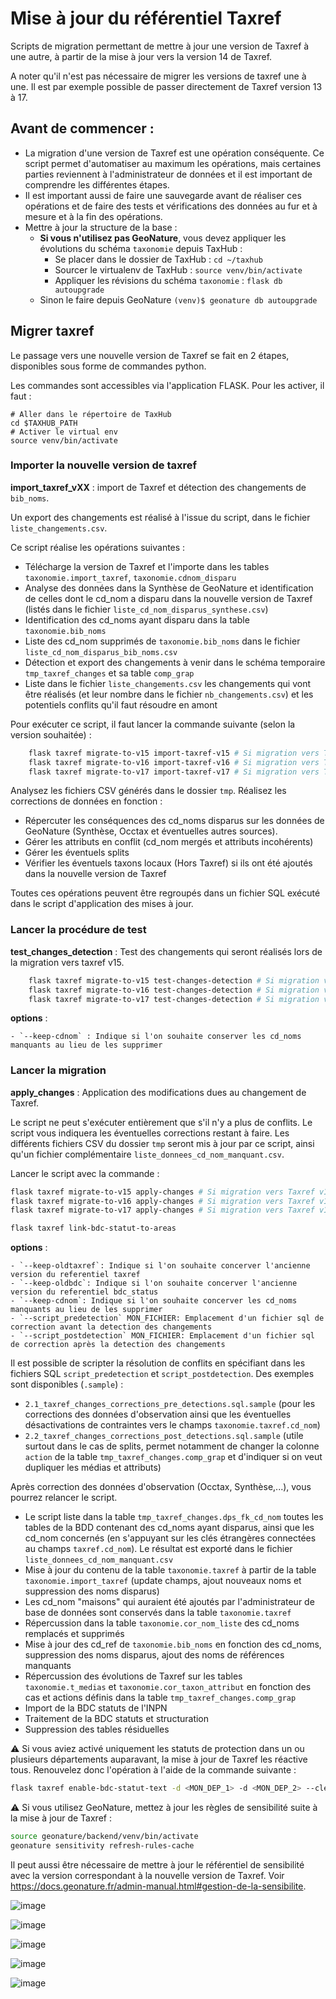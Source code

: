 # Mise à jour du référentiel Taxref

Scripts de migration permettant de mettre à jour une version de Taxref à
une autre, à partir de la mise à jour vers la version 14 de Taxref.

A noter qu'il n'est pas nécessaire de migrer les versions de taxref
une à une. Il est par exemple possible de passer directement de Taxref
version 13 à 17.

## Avant de commencer :

-   La migration d'une version de Taxref est une opération conséquente.
    Ce script permet d'automatiser au maximum les opérations, mais
    certaines parties reviennent à l'administrateur de données et il
    est important de comprendre les différentes étapes.
-   Il est important aussi de faire une sauvegarde avant de réaliser ces
    opérations et de faire des tests et vérifications des données au fur
    et à mesure et à la fin des opérations.
-   Mettre à jour la structure de la base :
    -   **Si vous n'utilisez pas GeoNature**, vous devez appliquer les
        évolutions du schéma `taxonomie` depuis TaxHub :
        -   Se placer dans le dossier de TaxHub : `cd ~/taxhub`
        -   Sourcer le virtualenv de TaxHub : `source venv/bin/activate`
        -   Appliquer les révisions du schéma `taxonomie` :
            `flask db autoupgrade`
    -   Sinon le faire depuis GeoNature
        `(venv)$ geonature db autoupgrade`

## Migrer taxref
Le passage vers une nouvelle version de Taxref se fait en 2 étapes,
disponibles sous forme de commandes python.

Les commandes sont accessibles via l'application FLASK. Pour les
activer, il faut :

    # Aller dans le répertoire de TaxHub
    cd $TAXHUB_PATH
    # Activer le virtual env
    source venv/bin/activate

### Importer la nouvelle version de taxref

**import_taxref_vXX** : import de Taxref et détection des changements de
`bib_noms`.

Un export des changements est réalisé à l'issue du script, dans le
fichier `liste_changements.csv`.

Ce script réalise les opérations suivantes :

-   Télécharge la version de Taxref et l'importe dans les tables
    `taxonomie.import_taxref`, `taxonomie.cdnom_disparu`
-   Analyse des données dans la Synthèse de GeoNature et identification
    de celles dont le cd_nom a disparu dans la nouvelle version de
    Taxref (listés dans le fichier `liste_cd_nom_disparus_synthese.csv`)
-   Identification des cd_noms ayant disparu dans la table
    `taxonomie.bib_noms`
-   Liste des cd_nom supprimés de `taxonomie.bib_noms` dans le fichier
    `liste_cd_nom_disparus_bib_noms.csv`
-   Détection et export des changements à venir dans le schéma
    temporaire `tmp_taxref_changes` et sa table `comp_grap`
-   Liste dans le fichier `liste_changements.csv` les changements qui
    vont être réalisés (et leur nombre dans le fichier
    `nb_changements.csv`) et les potentiels conflits qu'il faut
    résoudre en amont

Pour exécuter ce script, il faut lancer la commande suivante (selon la
version souhaitée) :

```sh
    flask taxref migrate-to-v15 import-taxref-v15 # Si migration vers Taxref v15
    flask taxref migrate-to-v16 import-taxref-v16 # Si migration vers Taxref v16
    flask taxref migrate-to-v17 import-taxref-v17 # Si migration vers Taxref v17
```

Analysez les fichiers CSV générés dans le dossier `tmp`. Réalisez les
corrections de données en fonction :

-   Répercuter les conséquences des cd_noms disparus sur les données de
    GeoNature (Synthèse, Occtax et éventuelles autres sources).
-   Gérer les attributs en conflit (cd_nom mergés et attributs
    incohérents)
-   Gérer les éventuels splits
-   Vérifier les éventuels taxons locaux (Hors Taxref) si ils ont été
    ajoutés dans la nouvelle version de Taxref

Toutes ces opérations peuvent être regroupés dans un fichier SQL exécuté
dans le script d'application des mises à jour.

### Lancer la procédure de test

**test_changes_detection** : Test des changements qui seront réalisés
lors de la migration vers taxref v15.

```sh
    flask taxref migrate-to-v15 test-changes-detection # Si migration vers Taxref v15
    flask taxref migrate-to-v16 test-changes-detection # Si migration vers Taxref v16
    flask taxref migrate-to-v17 test-changes-detection # Si migration vers Taxref v17
```

**options** : 

    - `--keep-cdnom` : Indique si l'on souhaite conserver les cd_noms manquants au lieu de les supprimer

### Lancer la migration

**apply_changes** : Application des modifications dues au changement de
Taxref.

Le script ne peut s'exécuter entièrement que s'il n'y a plus de
conflits. Le script vous indiquera les éventuelles corrections restant à
faire. Les différents fichiers CSV du dossier `tmp` seront mis à jour
par ce script, ainsi qu'un fichier complémentaire
`liste_donnees_cd_nom_manquant.csv`.

Lancer le script avec la commande :

```sh
flask taxref migrate-to-v15 apply-changes # Si migration vers Taxref v15
flask taxref migrate-to-v16 apply-changes # Si migration vers Taxref v16
flask taxref migrate-to-v17 apply-changes # Si migration vers Taxref v17

flask taxref link-bdc-statut-to-areas
```
**options** :

    - `--keep-oldtaxref`: Indique si l'on souhaite concerver l'ancienne version du referentiel taxref
    - `--keep-oldbdc`: Indique si l'on souhaite concerver l'ancienne version du referentiel bdc_status
    - `--keep-cdnom`: Indique si l'on souhaite concerver les cd_noms manquants au lieu de les supprimer
    - `--script_predetection` MON_FICHIER: Emplacement d'un fichier sql de correction avant la detection des changements
    - `--script_postdetection` MON_FICHIER: Emplacement d'un fichier sql de correction après la detection des changements

Il est possible de scripter la résolution de conflits en spécifiant dans
les fichiers SQL `script_predetection` et `script_postdetection`. Des
exemples sont disponibles (`.sample`) :

-   `2.1_taxref_changes_corrections_pre_detections.sql.sample` (pour les
    corrections des données d'observation ainsi que les éventuelles
    désactivations de contraintes vers le champs
    `taxonomie.taxref.cd_nom`)
-   `2.2_taxref_changes_corrections_post_detections.sql.sample` (utile
    surtout dans le cas de splits, permet notamment de changer la
    colonne `action` de la table `tmp_taxref_changes.comp_grap` et
    d'indiquer si on veut dupliquer les médias et attributs)

Après correction des données d'observation (Occtax, Synthèse,...), vous
pourrez relancer le script.

-   Le script liste dans la table `tmp_taxref_changes.dps_fk_cd_nom`
    toutes les tables de la BDD contenant des cd_noms ayant disparus,
    ainsi que les cd_nom concernés (en s'appuyant sur les clés
    étrangères connectées au champs `taxref.cd_nom`). Le résultat est
    exporté dans le fichier `liste_donnees_cd_nom_manquant.csv`
-   Mise à jour du contenu de la table `taxonomie.taxref` à partir de la
    table `taxonomie.import_taxref` (update champs, ajout nouveaux noms
    et suppression des noms disparus)
-   Les cd_nom "maisons" qui auraient été ajoutés par
    l'administrateur de base de données sont conservés dans la table
    `taxonomie.taxref`
-   Répercussion dans la table `taxonomie.cor_nom_liste` des cd_noms
    remplacés et supprimés
-   Mise à jour des cd_ref de `taxonomie.bib_noms` en fonction des
    cd_noms, suppression des noms disparus, ajout des noms de références
    manquants
-   Répercussion des évolutions de Taxref sur les tables
    `taxonomie.t_medias` et `taxonomie.cor_taxon_attribut` en fonction
    des cas et actions définis dans la table
    `tmp_taxref_changes.comp_grap`
-   Import de la BDC statuts de l'INPN
-   Traitement de la BDC statuts et structuration
-   Suppression des tables résiduelles

⚠️ Si vous aviez activé uniquement les statuts de protection dans un ou
plusieurs départements auparavant, la mise à jour de Taxref les réactive
tous. Renouvelez donc l'opération à l'aide de la commande suivante :

```sh
flask taxref enable-bdc-statut-text -d <MON_DEP_1> -d <MON_DEP_2> --clean
```

⚠️ Si vous utilisez GeoNature, mettez à jour les règles de sensibilité
suite à la mise à jour de Taxref :

```sh
source geonature/backend/venv/bin/activate
geonature sensitivity refresh-rules-cache
```

Il peut aussi être nécessaire de mettre à jour le référentiel de
sensibilité avec la version correspondant à la nouvelle version de
Taxref. Voir
<https://docs.geonature.fr/admin-manual.html#gestion-de-la-sensibilite>.

![image](images/bdc_statut.png)

![image](images/update-taxref-cas-1.jpg)

![image](images/update-taxref-cas-2.jpg)

![image](images/update-taxref-cas-3.jpg)

![image](images/update-taxref-cas-4.jpg)